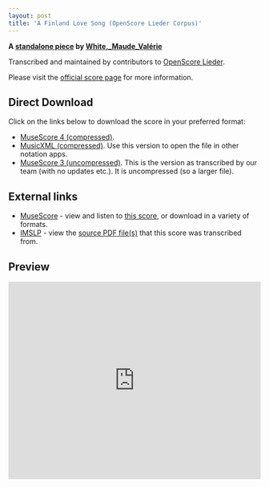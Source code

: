 ```yaml
---
layout: post
title: 'A Finland Love Song (OpenScore Lieder Corpus)'
---
```


__A [standalone piece](https://fourscoreandmore.org/OpenScore/White%2C_Maude_Val%C3%A9rie/_/) by [White,_Maude_Valérie](https://fourscoreandmore.org/OpenScore/White%2C_Maude_Val%C3%A9rie)__

Transcribed and maintained by contributors to [OpenScore Lieder].

Please visit the [official score page] for more information.

[official score page]: https://musescore.com/openscore-lieder-corpus/scores/6230361
[OpenScore Lieder]: https://musescore.com/openscore-lieder-corpus

## Direct Download

Click on the links below to download the score in your preferred format:
- [MuseScore 4 (compressed)](https://fourscoreandmore.org/OpenScore/White%2C_Maude_Val%C3%A9rie/_/A_Finland_Love_Song.mscz).
- [MusicXML (compressed)](https://fourscoreandmore.org/OpenScore/White%2C_Maude_Val%C3%A9rie/_/A_Finland_Love_Song.mxl). Use this version to open the file in other notation apps.
- [MuseScore 3 (uncompressed)](https://raw.githubusercontent.com/OpenScore/Lieder/refs/heads/main/scores/White%2C_Maude_Val%C3%A9rie/_/A_Finland_Love_Song/lc6230361.mscx). This is the version as transcribed by our team (with no updates etc.). It is uncompressed (so a larger file).

## External links

- [MuseScore] - view and listen to [this score][MuseScore], or download in a variety of formats.
- [IMSLP] - view the [source PDF file(s)][IMSLP] that this score was transcribed from.

[MuseScore]: https://musescore.com/score/6230361
[IMSLP]: https://imslp.org/wiki/Special:ReverseLookup/629935

## Preview

<iframe width="100%" height="394" src="https://musescore.com/openscore-lieder-corpus/scores/6230361/embed" frameborder="0" allowfullscreen allow="autoplay; fullscreen"></iframe>
